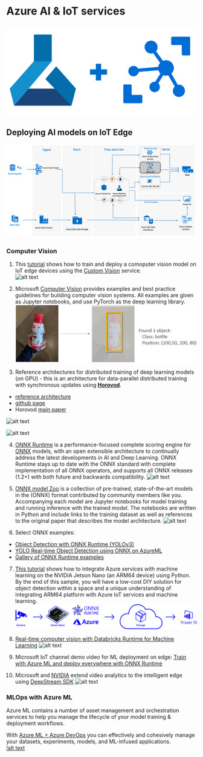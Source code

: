 # Azure AI & IoT services
![alt text](https://github.com/mozamani/ai_iot/blob/master/files/logo.png)
------

## Deploying AI models on IoT Edge
![alt text](https://github.com/mozamani/ai_iot/blob/master/files/architecture.png)

### Computer Vision

1) This [tutorial](https://docs.microsoft.com/en-us/azure/iot-edge/tutorial-deploy-custom-vision) shows how to train and deploy a comoputer vision model on IoT edge devices using the [Custom Vision](https://docs.microsoft.com/en-us/azure/cognitive-services/custom-vision-service/home) service. <br>
![alt text](https://docs.microsoft.com/en-us/azure/iot-edge/media/tutorial-deploy-custom-vision/custom-vision-architecture.png) 

2) Microsoft [Computer Vision](https://github.com/microsoft/ComputerVision) provides examples and best practice guidelines for building computer vision systems. All examples are given as Jupyter notebooks, and use PyTorch as the deep learning library.
![alt text](https://github.com/microsoft/ComputerVision/blob/master/media/intro_od_vis.jpg) <br>

3) Reference architectures for distributed training of deep learning models (on GPU) - this is an architecture for data-parallel distributed training with synchronous updates using [**Horovod**](https://github.com/horovod/horovod).<br> 
- [reference architecture](https://docs.microsoft.com/en-us/azure/architecture/reference-architectures/ai/training-deep-learning)  
- [github page](https://github.com/microsoft/DistributedDeepLearning/)<br>
- Horovod [main paper](https://arxiv.org/pdf/1802.05799.pdf)<br>

![alt text](https://docs.microsoft.com/en-us/azure/architecture/reference-architectures/ai/_images/distributed_dl_flow.png)

![alt text](https://docs.microsoft.com/en-us/azure/architecture/reference-architectures/ai/_images/distributed_dl_architecture.png)


4) [ONNX Runtime](https://github.com/microsoft/onnxruntime?WT.mc_id=iot-c9-niner) is a performance-focused complete scoring engine for [ONNX](https://onnx.ai/) models, with an open extensible architecture to continually address the latest developments in AI and Deep Learning. ONNX Runtime stays up to date with the ONNX standard with complete implementation of all ONNX operators, and supports all ONNX releases (1.2+) with both future and backwards compatibility.
![alt text](https://github.com/microsoft/onnxruntime/raw/master/docs/images/ONNX_Runtime_logo_dark.png)

5) [ONNX model Zoo](https://github.com/onnx/models)  is a collection of pre-trained, state-of-the-art models in the (ONNX) format contributed by community members like you. Accompanying each model are Jupyter notebooks for model training and running inference with the trained model. The notebooks are written in Python and include links to the training dataset as well as references to the original paper that describes the model architecture.
![alt text](https://github.com/onnx/models/blob/master/resource/images/ONNX%20Model%20Zoo%20Graphics.png)

6) Select ONNX examples: <br>
- [Object Detection with ONNX Runtime (YOLOv3)](https://github.com/onnx/onnx-docker/blob/master/onnx-ecosystem/inference_demos/yoloV3_object_dection_onnxruntime_inference.ipynb) <br>
- [YOLO Real-time Object Detection using ONNX on AzureML](https://github.com/onnx/onnx-docker/blob/master/onnx-ecosystem/inference_demos/yoloV3_object_dection_onnxruntime_inference.ipynb) <br>
- [Gallery of ONNX Runtime examples](https://microsoft.github.io/onnxruntime/auto_examples/index.html)

7) [This tutorial](https://github.com/Azure-Samples/onnxruntime-iot-edge) shows how to integrate Azure services with machine learning on the NVIDIA Jetson Nano (an ARM64 device) using Python. By the end of this sample, you will have a low-cost DIY solution for object detection within a space and a unique understanding of integrating ARM64 platform with Azure IoT services and machine learning.
![alt text](https://github.com/Azure-Samples/onnxruntime-iot-edge/raw/master/images_for_readme/arch.jpg)

8) [Real-time computer vision with Databricks Runtime for Machine Learning](https://databricks.com/blog/2018/09/13/identify-suspicious-behavior-in-video-with-databricks-runtime-for-machine-learning.html)
![alt text](https://databricks.com/wp-content/uploads/2018/09/db-video-pipeline.png)

9) Microsoft IoT channel demo video for ML deployment on edge: [Train with Azure ML and deploy everywhere with ONNX Runtime](https://www.youtube.com/watch?time_continue=409&v=JpfZxRsLgWg)<br>

10) Microsoft and [NVIDIA](https://developer.nvidia.com/deepstream-sdk)  extend video analytics to the intelligent edge using [DeepStream SDK](https://azure.microsoft.com/en-us/blog/microsoft-and-nvidia-extend-video-analytics-to-the-intelligent-edge/)
![alt text](https://azurecomcdn.azureedge.net/mediahandler/acomblog/media/Default/blog/e86d2867-40b5-4726-9334-82fb715526f5.jpg)

### MLOps with Azure ML
Azure ML contains a number of asset management and orchestration services to help you manage the lifecycle of your model training & deployment workflows.

With [Azure ML + Azure DevOps](https://github.com/Microsoft/MLOps) you can effectively and cohesively manage your datasets, experiments, models, and ML-infused applications.  
[!alt text](https://github.com/microsoft/MLOps/raw/master/media/ml-lifecycle.png)

